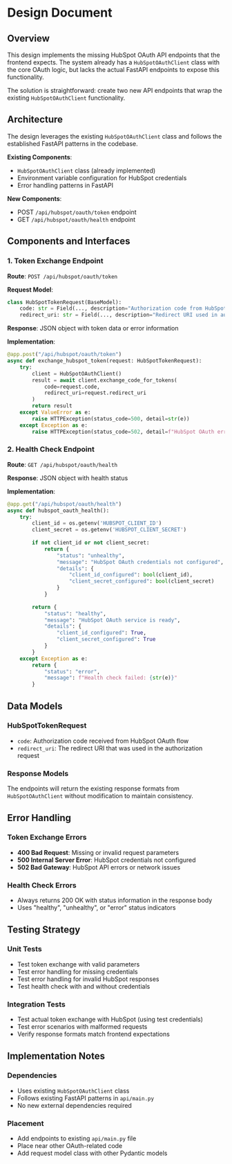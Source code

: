 # Design Document

## Overview

This design implements the missing HubSpot OAuth API endpoints that the frontend expects. The system already has a `HubSpotOAuthClient` class with the core OAuth logic, but lacks the actual FastAPI endpoints to expose this functionality.

The solution is straightforward: create two new API endpoints that wrap the existing `HubSpotOAuthClient` functionality.

## Architecture

The design leverages the existing `HubSpotOAuthClient` class and follows the established FastAPI patterns in the codebase.

**Existing Components**:
- `HubSpotOAuthClient` class (already implemented)
- Environment variable configuration for HubSpot credentials
- Error handling patterns in FastAPI

**New Components**:
- POST `/api/hubspot/oauth/token` endpoint
- GET `/api/hubspot/oauth/health` endpoint

## Components and Interfaces

### 1. Token Exchange Endpoint

**Route**: `POST /api/hubspot/oauth/token`

**Request Model**:
```python
class HubSpotTokenRequest(BaseModel):
    code: str = Field(..., description="Authorization code from HubSpot")
    redirect_uri: str = Field(..., description="Redirect URI used in authorization")
```

**Response**: JSON object with token data or error information

**Implementation**:
```python
@app.post("/api/hubspot/oauth/token")
async def exchange_hubspot_token(request: HubSpotTokenRequest):
    try:
        client = HubSpotOAuthClient()
        result = await client.exchange_code_for_tokens(
            code=request.code,
            redirect_uri=request.redirect_uri
        )
        return result
    except ValueError as e:
        raise HTTPException(status_code=500, detail=str(e))
    except Exception as e:
        raise HTTPException(status_code=502, detail=f"HubSpot OAuth error: {str(e)}")
```

### 2. Health Check Endpoint

**Route**: `GET /api/hubspot/oauth/health`

**Response**: JSON object with health status

**Implementation**:
```python
@app.get("/api/hubspot/oauth/health")
async def hubspot_oauth_health():
    try:
        client_id = os.getenv('HUBSPOT_CLIENT_ID')
        client_secret = os.getenv('HUBSPOT_CLIENT_SECRET')
        
        if not client_id or not client_secret:
            return {
                "status": "unhealthy",
                "message": "HubSpot OAuth credentials not configured",
                "details": {
                    "client_id_configured": bool(client_id),
                    "client_secret_configured": bool(client_secret)
                }
            }
        
        return {
            "status": "healthy",
            "message": "HubSpot OAuth service is ready",
            "details": {
                "client_id_configured": True,
                "client_secret_configured": True
            }
        }
    except Exception as e:
        return {
            "status": "error",
            "message": f"Health check failed: {str(e)}"
        }
```

## Data Models

### HubSpotTokenRequest
- `code`: Authorization code received from HubSpot OAuth flow
- `redirect_uri`: The redirect URI that was used in the authorization request

### Response Models
The endpoints will return the existing response formats from `HubSpotOAuthClient` without modification to maintain consistency.

## Error Handling

### Token Exchange Errors
- **400 Bad Request**: Missing or invalid request parameters
- **500 Internal Server Error**: HubSpot credentials not configured
- **502 Bad Gateway**: HubSpot API errors or network issues

### Health Check Errors
- Always returns 200 OK with status information in the response body
- Uses "healthy", "unhealthy", or "error" status indicators

## Testing Strategy

### Unit Tests
- Test token exchange with valid parameters
- Test error handling for missing credentials
- Test error handling for invalid HubSpot responses
- Test health check with and without credentials

### Integration Tests
- Test actual token exchange with HubSpot (using test credentials)
- Test error scenarios with malformed requests
- Verify response formats match frontend expectations

## Implementation Notes

### Dependencies
- Uses existing `HubSpotOAuthClient` class
- Follows existing FastAPI patterns in `api/main.py`
- No new external dependencies required

### Placement
- Add endpoints to existing `api/main.py` file
- Place near other OAuth-related code
- Add request model class with other Pydantic models